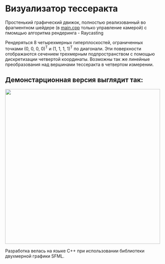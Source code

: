 <h1>Визуализатор тессеракта</h1>
<p>Простенький графический движок, полностью реализованный во фрагментном шейдере (в <a href="sources/main.cpp">main.cpp</a> только управление камерой) с пмомщью алгоритма рендеринга - Raycasting</p>
<p>Рендеряться 8 четырехмерных гиперплоскостей, ограниченных точками (0, 0, 0, 0)<sup>T</sup> и (1, 1, 1, 1)<sup>T</sup> по диагонали. Эти поверхности отображаются сечением трехмерным подпространством с помощью дискретизации четвертой координаты. Возможны так же линейные преобразования над вершинами тессеракта в четвертом измерении.</p>
<h2>Демонстарционная версия выглядит так:</h2>
<img src="demo.gif" width=500px>
<p>Разработка велась на языке С++ при использовании библиотеки двухмерной графики SFML.</p>
